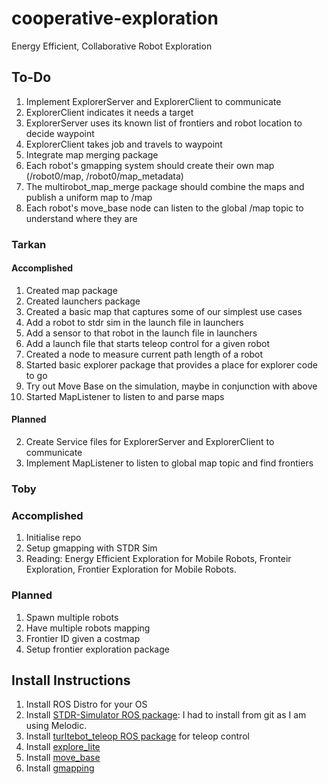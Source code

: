 # cooperative-exploration
Energy Efficient, Collaborative Robot Exploration

## To-Do

1. Implement ExplorerServer and ExplorerClient to communicate
  1. ExplorerClient indicates it needs a target
  2. ExplorerServer uses its known list of frontiers and robot location to decide waypoint
  3. ExplorerClient takes job and travels to waypoint
2. Integrate map merging package
  1. Each robot's gmapping system should create their own map (/robot0/map, /robot0/map\_metadata)
  2. The multirobot\_map\_merge package should combine the maps and publish a uniform map to /map
  3. Each robot's move\_base node can listen to the global /map topic to understand where they are

### Tarkan

#### Accomplished

1. Created map package
1. Created launchers package
2. Created a basic map that captures some of our simplest use cases
1. Add a robot to stdr sim in the launch file in launchers
2. Add a sensor to that robot in the launch file in launchers
1. Add a launch file that starts teleop control for a given robot
1. Created a node to measure current path length of a robot
1. Started basic explorer package that provides a place for explorer code to go
1. Try out Move Base on the simulation, maybe in conjunction with above
1. Started MapListener to listen to and parse maps

#### Planned

2. Create Service files for ExplorerServer and ExplorerClient to communicate
1. Implement MapListener to listen to global map topic and find frontiers

### Toby 

### Accomplished
1. Initialise repo
2. Setup gmapping with STDR Sim
3. Reading: Energy Efficient Exploration for Mobile Robots, Fronteir Exploration, Frontier Exploration for Mobile Robots.

### Planned
1. Spawn multiple robots
2. Have multiple robots mapping
3. Frontier ID given a costmap
4. Setup frontier exploration package

## Install Instructions

1. Install ROS Distro for your OS
2. Install [STDR-Simulator ROS package](http://wiki.ros.org/stdr_simulator/Tutorials/Set%20up%20STDR%20Simulator): I had to install from git as I am using Melodic.
1. Install [turltebot\_teleop ROS package](http://wiki.ros.org/turtlebot_teleop) for teleop control
2. Install [explore\_lite](http://mirror-eu.wiki.ros.org/explore_lite.html?distro=kinetic)
2. Install [move\_base](http://wiki.ros.org/move_base)
2. Install [gmapping](http://wiki.ros.org/gmapping)

